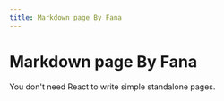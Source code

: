 ```yaml
---
title: Markdown page By Fana
---
```


# Markdown page By Fana

You don't need React to write simple standalone pages.
